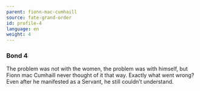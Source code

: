 ```yaml
---
parent: fionn-mac-cumhaill
source: fate-grand-order
id: profile-4
language: en
weight: 4
---
```


### Bond 4

The problem was not with the women, the problem was with himself, but Fionn mac Cumhaill never thought of it that way.
Exactly what went wrong? Even after he manifested as a Servant, he still couldn’t understand.
